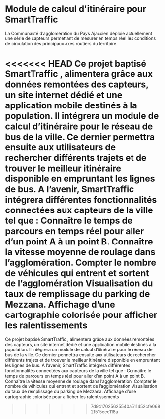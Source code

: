 # Module de calcul d'itinéraire pour SmartTraffic

La Communauté d’agglomération du Pays Ajaccien déploie actuellement une série de capteurs permettant de mesurer en temps réel les conditions de circulation des principaux axes routiers du territoire.

<<<<<<< HEAD
Ce projet baptisé SmartTraffic , alimentera grâce aux données remontées des capteurs, un site internet dédié et une application mobile destinés à la population.
Il intégrera un module de calcul d’itinéraire pour le réseau de bus de la ville. Ce dernier permettra ensuite aux utilisateurs de rechercher différents trajets et de trouver le meilleur itinéraire disponible en empruntant les lignes de bus.
A l’avenir, SmartTraffic intégrera différentes fonctionnalités connectées aux capteurs de la ville tel que :
Connaître le temps de parcours en temps réel pour aller d’un point A à un point B.
Connaître la vitesse moyenne de roulage dans l’agglomération.
Compter le nombre de véhicules qui entrent et sortent de l’agglomération
Visualisation du taux de remplissage du parking de Mezzana.
Affichage d’une cartographie colorisée pour afficher les ralentissements
=======
Ce projet baptisé SmartTraffic , alimentera grâce aux données remontées des capteurs, un site internet dédié et une application mobile destinés à la population. Il intégrera un module de calcul d’itinéraire pour le réseau de bus de la ville. Ce dernier permettra ensuite aux utilisateurs de rechercher différents trajets et de trouver le meilleur itinéraire disponible en empruntant les lignes de bus. A l’avenir, SmartTraffic intégrera différentes fonctionnalités connectées aux capteurs de la ville tel que : Connaître le temps de parcours en temps réel pour aller d’un point A à un point B. Connaître la vitesse moyenne de roulage dans l’agglomération. Compter le nombre de véhicules qui entrent et sortent de l’agglomération Visualisation du taux de remplissage du parking de Mezzana. Affichage d’une cartographie colorisée pour afficher les ralentissements
>>>>>>> 7d9417025625540a511452cfe0682f515eec118a
